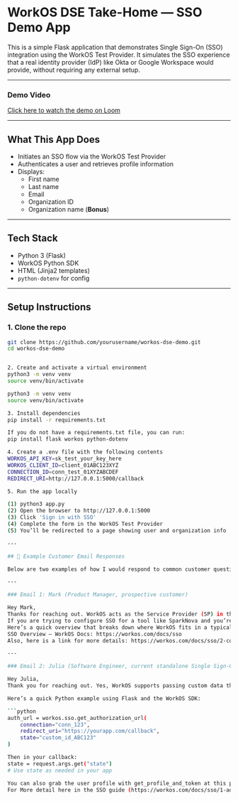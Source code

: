 # WorkOS DSE Take-Home — SSO Demo App

This is a simple Flask application that demonstrates Single Sign-On (SSO) integration using the WorkOS Test Provider. It simulates the SSO experience that a real identity provider (IdP) like Okta or Google Workspace would provide, without requiring any external setup.

---

### Demo Video

[Click here to watch the demo on Loom](https://www.loom.com/share/2a373e014e2b464c8b95b13cd84aa5d9?sid=2100c5a6-7b45-4500-b63a-44e4ad35a6f7)

---

## What This App Does

- Initiates an SSO flow via the WorkOS Test Provider
- Authenticates a user and retrieves profile information
- Displays:
  -  First name
  -  Last name
  -  Email
  -  Organization ID
  -  Organization name (**Bonus**)

---

## Tech Stack

- Python 3 (Flask)
- WorkOS Python SDK
- HTML (Jinja2 templates)
- `python-dotenv` for config

---

## Setup Instructions

### 1. Clone the repo

```bash
git clone https://github.com/yourusername/workos-dse-demo.git
cd workos-dse-demo


2. Create and activate a virtual environment
python3 -m venv venv
source venv/bin/activate

python3 -m venv venv
source venv/bin/activate

3. Install dependencies
pip install -r requirements.txt

If you do not have a requirements.txt file, you can run:
pip install flask workos python-dotenv

4. Create a .env file with the following contents
WORKOS_API_KEY=sk_test_your_key_here
WORKOS_CLIENT_ID=client_01ABC123XYZ
CONNECTION_ID=conn_test_01XYZABCDEF
REDIRECT_URI=http://127.0.0.1:5000/callback

5. Run the app locally

(1) python3 app.py
(2) Open the browser to http://127.0.0.1:5000
(3) Click 'Sign in with SSO' 
(4) Complete the form in the WorkOS Test Provider
(5) You’ll be redirected to a page showing user and organization info

---

## 📨 Example Customer Email Responses

Below are two examples of how I would respond to common customer questions in a Developer Success Engineer role.

---

### Email 1: Mark (Product Manager, prospective customer)

Hey Mark,  
Thanks for reaching out. WorkOS acts as the Service Provider (SP) in the SAML flow, not the Identity Provider (IdP). That’s why you won’t see any IdP metadata XML coming from WorkOS. Instead, you would need to connect an external IdP (like Okta, Azure AD, or others) by uploading your metadata to WorkOS.  
If you are trying to configure SSO for a tool like SparkNova and you’re looking to have WorkOS act as the IdP in the middle, that setup likely won’t align with how WorkOS is designed. In that case, SparkNova would be the SP, and you would connect your IdP directly to them. WorkOS would not sit between the two.  
Here’s a quick overview that breaks down where WorkOS fits in a typical SAML setup:  
SSO Overview – WorkOS Docs: https://workos.com/docs/sso  
Also, here is a link for more details: https://workos.com/docs/sso/2-configure-a-redirect-uri/identity-provider-initiated-sso

---

### Email 2: Julia (Software Engineer, current standalone Single Sign-On customer)

Hey Julia,  
Thank you for reaching out. Yes, WorkOS supports passing custom data through the SSO flow using the state parameter. It’s included in your initial auth request and returned to your app after authentication. This is perfect for things like tracking IDs or internal references.

Here’s a quick Python example using Flask and the WorkOS SDK:

```python
auth_url = workos.sso.get_authorization_url(
    connection="conn_123",
    redirect_uri="https://yourapp.com/callback",
    state="custom_id_ABC123"
)

Then in your callback:
state = request.args.get("state")
# Use state as needed in your app

You can also grab the user profile with get_profile_and_token at this point.
For More detail here in the SSO guide (https://workos.com/docs/sso/1-add-sso-to-your-app/add-a-callback-endpoint). 
